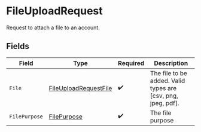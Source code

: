 # FileUploadRequest

Request to attach a file to an account.


## Fields

| Field                                                                 | Type                                                                  | Required                                                              | Description                                                           |
| --------------------------------------------------------------------- | --------------------------------------------------------------------- | --------------------------------------------------------------------- | --------------------------------------------------------------------- |
| `File`                                                                | [FileUploadRequestFile](../../models/shared/fileuploadrequestfile.md) | :heavy_check_mark:                                                    | The file to be added. Valid types are [csv, png, jpeg, pdf].          |
| `FilePurpose`                                                         | [FilePurpose](../../models/shared/filepurpose.md)                     | :heavy_check_mark:                                                    | The file purpose                                                      |
